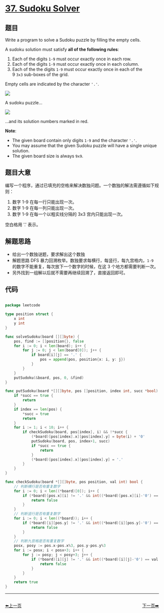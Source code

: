 # [37. Sudoku Solver](https://leetcode.com/problems/sudoku-solver/)



## 题目

Write a program to solve a Sudoku puzzle by filling the empty cells.

A sudoku solution must satisfy **all of the following rules**:

1. Each of the digits `1-9` must occur exactly once in each row.
2. Each of the digits `1-9` must occur exactly once in each column.
3. Each of the the digits `1-9` must occur exactly once in each of the 9 `3x3` sub-boxes of the grid.

Empty cells are indicated by the character `'.'`.

![](https://upload.wikimedia.org/wikipedia/commons/thumb/f/ff/Sudoku-by-L2G-20050714.svg/250px-Sudoku-by-L2G-20050714.svg.png)

A sudoku puzzle...

![](https://upload.wikimedia.org/wikipedia/commons/thumb/3/31/Sudoku-by-L2G-20050714_solution.svg/250px-Sudoku-by-L2G-20050714_solution.svg.png)

...and its solution numbers marked in red.

**Note**:

- The given board contain only digits `1-9` and the character `'.'`.
- You may assume that the given Sudoku puzzle will have a single unique solution.
- The given board size is always `9x9`.

## 题目大意


编写一个程序，通过已填充的空格来解决数独问题。一个数独的解法需遵循如下规则：

1. 数字 1-9 在每一行只能出现一次。
2. 数字 1-9 在每一列只能出现一次。
3. 数字 1-9 在每一个以粗实线分隔的 3x3 宫内只能出现一次。

空白格用 '.' 表示。


## 解题思路

- 给出一个数独谜题，要求解出这个数独
- 解题思路 DFS 暴力回溯枚举。数独要求每横行，每竖行，每九宫格内，`1-9` 的数字不能重复，每次放下一个数字的时候，在这 3 个地方都需要判断一次。
- 另外找到一组解以后就不需要再继续回溯了，直接返回即可。

## 代码

```go

package leetcode

type position struct {
	x int
	y int
}

func solveSudoku(board [][]byte) {
	pos, find := []position{}, false
	for i := 0; i < len(board); i++ {
		for j := 0; j < len(board[0]); j++ {
			if board[i][j] == '.' {
				pos = append(pos, position{x: i, y: j})
			}
		}
	}
	putSudoku(&board, pos, 0, &find)
}

func putSudoku(board *[][]byte, pos []position, index int, succ *bool) {
	if *succ == true {
		return
	}
	if index == len(pos) {
		*succ = true
		return
	}
	for i := 1; i < 10; i++ {
		if checkSudoku(board, pos[index], i) && !*succ {
			(*board)[pos[index].x][pos[index].y] = byte(i) + '0'
			putSudoku(board, pos, index+1, succ)
			if *succ == true {
				return
			}
			(*board)[pos[index].x][pos[index].y] = '.'
		}
	}
}

func checkSudoku(board *[][]byte, pos position, val int) bool {
	// 判断横行是否有重复数字
	for i := 0; i < len((*board)[0]); i++ {
		if (*board)[pos.x][i] != '.' && int((*board)[pos.x][i]-'0') == val {
			return false
		}
	}
	// 判断竖行是否有重复数字
	for i := 0; i < len((*board)); i++ {
		if (*board)[i][pos.y] != '.' && int((*board)[i][pos.y]-'0') == val {
			return false
		}
	}
	// 判断九宫格是否有重复数字
	posx, posy := pos.x-pos.x%3, pos.y-pos.y%3
	for i := posx; i < posx+3; i++ {
		for j := posy; j < posy+3; j++ {
			if (*board)[i][j] != '.' && int((*board)[i][j]-'0') == val {
				return false
			}
		}
	}
	return true
}


```


----------------------------------------------
<div style="display: flex;justify-content: space-between;align-items: center;">
<p><a href="https://books.halfrost.com/leetcode/ChapterFour/0001~0099/0036.Valid-Sudoku/">⬅️上一页</a></p>
<p><a href="https://books.halfrost.com/leetcode/ChapterFour/0001~0099/0039.Combination-Sum/">下一页➡️</a></p>
</div>
